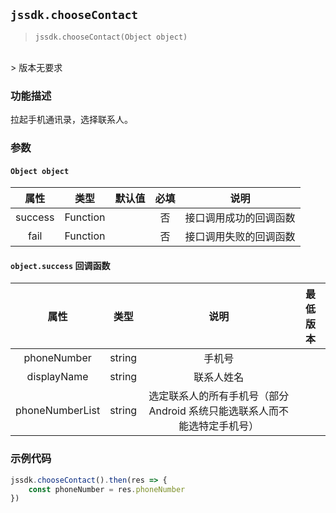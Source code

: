 
## `jssdk.chooseContact`

> `jssdk.chooseContact(Object object)`
<br/>
> 版本无要求

### 功能描述

拉起手机通讯录，选择联系人。

### 参数

#### `Object object`

| 属性 | 类型 | 默认值 | 必填 | 说明 |
| :--: | :--: | :--: | :--: | :--: |
| success | Function |  | 否 | 接口调用成功的回调函数 |
| fail | Function |  | 否 | 接口调用失败的回调函数 |

#### `object.success` 回调函数

| 属性 | 类型 | 说明 | 最低版本 |
| :--: | :--: | :--: | :--: |
| phoneNumber | string | 手机号 |  |
| displayName | string | 联系人姓名 |  |
| phoneNumberList | string | 选定联系人的所有手机号（部分 Android 系统只能选联系人而不能选特定手机号） |  |

### 示例代码

```js
jssdk.chooseContact().then(res => {
    const phoneNumber = res.phoneNumber
})
```
